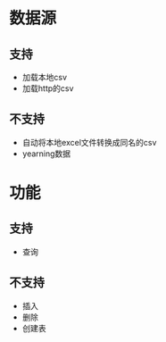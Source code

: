 # 数据源
## 支持
- 加载本地csv
- 加载http的csv
## 不支持
- 自动将本地excel文件转换成同名的csv
- yearning数据


# 功能
## 支持
- 查询
## 不支持
- 插入
- 删除
- 创建表